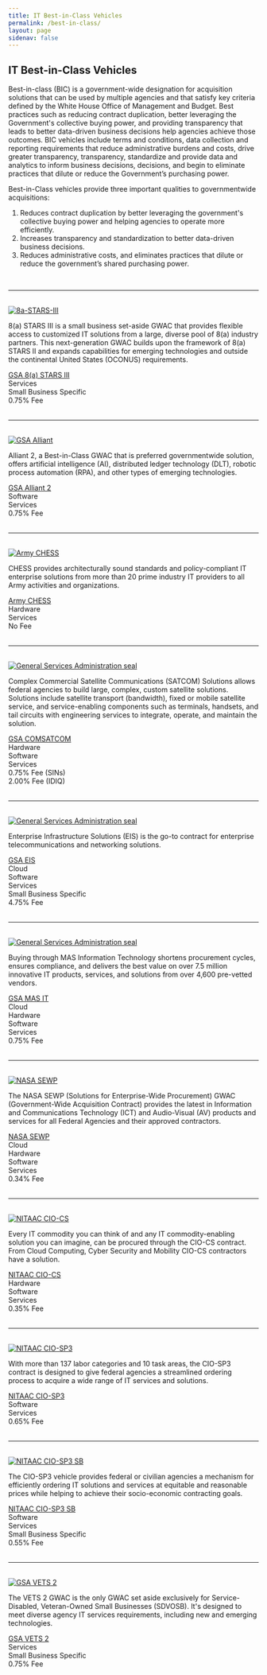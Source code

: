 ```yaml
---
title: IT Best-in-Class Vehicles
permalink: /best-in-class/
layout: page
sidenav: false
---
```


<section class="grid-container clearfix padding-left-0 padding-right-1">
<h1 class="margin-top-0">IT Best-in-Class Vehicles</h1>
<p>Best-in-class (BIC) is a government-wide designation for acquisition solutions that can be used by multiple agencies and that satisfy key criteria defined by the White House Office of Management and Budget. Best practices such as reducing contract duplication, better leveraging the Government's collective buying power, and providing transparency that leads to better data-driven business decisions help agencies achieve those outcomes. BIC vehicles include terms and conditions, data collection and reporting requirements that reduce administrative burdens and costs, drive greater transparency, transparency, standardize and provide data and analytics to inform business decisions, decisions, and begin to eliminate practices that dilute or reduce the Government’s purchasing power.</p>

<p>Best-in-Class vehicles provide three important qualities to governmentwide acquisitions:</p>
<ol>
    <li>Reduces contract duplication by better leveraging the government's collective buying power and helping agencies to operate more efficiently.</li>
    <li>Increases transparency and standardization to better data-driven business decisions.</li>
    <li>Reduces administrative costs, and eliminates practices that dilute or reduce the government’s shared purchasing power.</li>
</ol>
<br />
<hr>
<br />
<div class="grid-row grid-gap">
    <div class="tablet:grid-col-3">
    <a href="https://www.gsa.gov/technology/technology-purchasing-programs/governmentwide-acquisition-contracts/8a-stars-iii"><img src="{{ site.baseurl }}/assets/images/logos/8astars_III_final1.jpg" alt="8a-STARS-III"></a><br />
    </div>
        <div class="tablet:grid-col-9">
        <div>
        <p>8(a) STARS III is a small business set-aside GWAC that provides flexible access to customized IT solutions from a large, diverse pool of 8(a) industry partners. This next-generation GWAC builds upon the framework of 8(a) STARS II and expands capabilities for emerging technologies and outside the continental United States (OCONUS) requirements.</p>
        </div>
    </div>
</div>
<div class="grid-row grid-gap">
   <div class="tablet:grid-col-3">
   <a href="https://www.gsa.gov/technology/technology-purchasing-programs/governmentwide-acquisition-contracts/8a-stars-iii">GSA 8(a) STARS III</a>
    </div>
    <div class="tablet:grid-col-3">
      Services
    </div>
    <div class="tablet:grid-col-3">
      Small Business Specific
    </div>
    <div class="tablet:grid-col-3">
      0.75% Fee
    </div>
</div>
<br />
<hr>
<br />
<div class="grid-row grid-gap">
    <div class="tablet:grid-col-3">
    <a href="https://www.gsa.gov/technology/technology-purchasing-programs/governmentwide-acquisition-contracts/alliant-2-governmentwide-acquisition-contract-gwac"><img src="{{ site.baseurl }}/assets/images/logos/Alliant2.png" alt="GSA Alliant"></a><br />
    </div>
        <div class="tablet:grid-col-9">
        <div>
        <p>Alliant 2, a Best-in-Class GWAC that is preferred governmentwide solution, offers artificial intelligence (AI), distributed ledger technology (DLT), robotic process automation (RPA), and other types of emerging technologies.</p>
        </div>
    </div>
</div>
<div class="grid-row grid-gap">
   <div class="tablet:grid-col-3">
   <a href="https://www.gsa.gov/technology/technology-purchasing-programs/governmentwide-acquisition-contracts/alliant-2-governmentwide-acquisition-contract-gwac">GSA Alliant 2</a>
    </div>
    <div class="tablet:grid-col-3">
      Software
    </div>
    <div class="tablet:grid-col-3">
      Services
    </div>
    <div class="tablet:grid-col-3">
      0.75% Fee
    </div>
</div>
<br />
<hr>
<br />
<div class="grid-row grid-gap">
    <div class="tablet:grid-col-3">
    <a href="https://www.eis.army.mil/programs/chess"><img src="{{ site.baseurl }}/assets/images/logos/Army_CHESS.png" alt="Army CHESS"></a><br />
    </div>
        <div class="tablet:grid-col-9">
        <div>
        <p>CHESS provides architecturally sound standards and policy-compliant IT enterprise solutions from more than 20 prime industry IT providers to all Army activities and organizations.</p>
        </div>
    </div>
</div>
<div class="grid-row grid-gap">
   <div class="tablet:grid-col-3">
   <a href="https://www.eis.army.mil/programs/chess">Army CHESS</a>
    </div>
    <div class="tablet:grid-col-3">
      Hardware
    </div>
    <div class="tablet:grid-col-3">
      Services
    </div>
    <div class="tablet:grid-col-3">
      No Fee
    </div>
</div>
<br />
<hr>
<br />
<div class="grid-row grid-gap">
    <div class="tablet:grid-col-3">
    <a href="https://www.gsa.gov/technology/technology-purchasing-programs/telecommunications-and-network-services/satellite-communications/complex-commercial-satcom-solutions-cs3"><img src="{{ site.baseurl }}/assets/images/logos/gsa-logo-sm.png" alt="General Services Administration seal"></a><br />
    </div>
        <div class="tablet:grid-col-9">
        <div>
        <p>Complex Commercial Satellite Communications (SATCOM) Solutions allows federal agencies to build large, complex, custom satellite solutions. Solutions include satellite transport (bandwidth), fixed or mobile satellite service, and service-enabling components such as terminals, handsets, and tail circuits with engineering services to integrate, operate, and maintain the solution.</p>
        </div>
    </div>
</div>
<div class="grid-row grid-gap">
   <div class="tablet:grid-col-3">
   <a href="https://www.gsa.gov/technology/technology-purchasing-programs/telecommunications-and-network-services/satellite-communications/complex-commercial-satcom-solutions-cs3">GSA COMSATCOM</a>
    </div>
    <div class="tablet:grid-col-2">
      Hardware
    </div>
    <div class="tablet:grid-col-2">
      Software
    </div>
    <div class="tablet:grid-col-2">
      Services
    </div>
    <div class="tablet:grid-col-3">
      0.75% Fee (SINs) <br />
      2.00% Fee (IDIQ)
    </div>
</div>
<br />
<hr>
<br />
<div class="grid-row grid-gap">
    <div class="tablet:grid-col-3">
    <a href="https://www.gsa.gov/technology/technology-purchasing-programs/telecommunications-and-network-services/enterprise-infrastructure-solutions"><img src="{{ site.baseurl }}/assets/images/logos/gsa-logo-sm.png" alt="General Services Administration seal"></a><br />
    </div>
        <div class="tablet:grid-col-9">
        <div>
        <p>Enterprise Infrastructure Solutions (EIS) is the go-to contract for enterprise telecommunications and networking solutions.</p>
        </div>
    </div>
</div>
<div class="grid-row grid-gap">
   <div class="tablet:grid-col-2">
   <a href="https://www.gsa.gov/technology/technology-purchasing-programs/telecommunications-and-network-services/enterprise-infrastructure-solutions">GSA EIS</a>
    </div>
    <div class="tablet:grid-col-2 bic-txt">
      Cloud
    </div>
    <div class="tablet:grid-col-2 bic-txt-center">
      Software 
    </div>
    <div class="tablet:grid-col-2">
      Services 
    </div>
    <div class="tablet:grid-col-2">
      Small Business Specific
    </div>
    <div class="tablet:grid-col-2">
      4.75% Fee
    </div>
</div>
<br />
<hr>
<br />
<div class="grid-row grid-gap">
    <div class="tablet:grid-col-3">
    <a href="https://www.gsa.gov/technology/technology-purchasing-programs/mas-information-technology"><img src="{{ site.baseurl }}/assets/images/logos/gsa-logo-sm.png" alt="General Services Administration seal"></a><br />
    </div>
        <div class="tablet:grid-col-9">
        <div>
        <p>Buying through MAS Information Technology shortens procurement cycles, ensures compliance, and delivers the best value on over 7.5 million innovative IT products, services, and solutions from over 4,600 pre-vetted vendors.</p>
        </div>
    </div>
</div>
<div class="grid-row grid-gap">
   <div class="tablet:grid-col-2">
   <a href="https://www.gsa.gov/technology/technology-purchasing-programs/mas-information-technology">GSA MAS IT</a>
    </div>
    <div class="tablet:grid-col-2 bic-txt">
      Cloud
    </div>
    <div class="tablet:grid-col-2 bic-txt-center">
      Hardware
    </div>
    <div class="tablet:grid-col-2">
      Software
    </div>
    <div class="tablet:grid-col-2">
      Services
    </div>
    <div class="tablet:grid-col-2">
      0.75% Fee
    </div>
</div>
<br />
<hr>
<br />
<div class="grid-row grid-gap">
    <div class="tablet:grid-col-3">
    <a href="https://www.sewp.nasa.gov/"><img class="seal-nasa" src="{{ site.baseurl }}/assets/images/logos/NASA-SEWP.png" alt="NASA SEWP"></a><br />
    </div>
        <div class="tablet:grid-col-9">
        <div>
        <p>The NASA SEWP (Solutions for Enterprise-Wide Procurement) GWAC (Government-Wide Acquisition Contract) provides the latest in Information and Communications Technology (ICT) and Audio-Visual (AV) products and services for all Federal Agencies and their approved contractors.</p>
        </div>
    </div>
</div>
<div class="grid-row grid-gap">
   <div class="tablet:grid-col-2">
   <a href="https://www.sewp.nasa.gov/">NASA SEWP</a>
    </div>
    <div class="tablet:grid-col-2 bic-txt">
      Cloud
    </div>
    <div class="tablet:grid-col-2 bic-txt-center">
      Hardware
    </div>
    <div class="tablet:grid-col-2">
      Software
    </div>
    <div class="tablet:grid-col-2">
      Services
    </div>
    <div class="tablet:grid-col-2">
      0.34% Fee
    </div>
</div>
<br />
<hr>
<br />
<div class="grid-row grid-gap">
    <div class="tablet:grid-col-3">
    <a href="https://nitaac.nih.gov/services/cio-cs"><img src="{{ site.baseurl }}/assets/images/logos/NITAAC-CIO-CS.png" alt="NITAAC CIO-CS"></a><br />
    </div>
        <div class="tablet:grid-col-9">
        <div>
        <p>Every IT commodity you can think of and any IT commodity-enabling solution you can imagine, can be procured through the CIO-CS contract. From Cloud Computing, Cyber Security and Mobility CIO-CS contractors have a solution.</p>
        </div>
    </div>
</div>
<div class="grid-row grid-gap">
   <div class="tablet:grid-col-3">
   <a href="https://nitaac.nih.gov/services/cio-cs">NITAAC CIO-CS</a>
    </div>
    <div class="tablet:grid-col-2">
      Hardware
    </div>
    <div class="tablet:grid-col-2">
      Software
    </div>
    <div class="tablet:grid-col-2">
      Services
    </div>
    <div class="tablet:grid-col-3">
      0.35% Fee
    </div>
</div>
<br />
<hr>
<br />
<div class="grid-row grid-gap">
    <div class="tablet:grid-col-3">
    <a href="https://nitaac.nih.gov/services/cio-sp3"><img src="{{ site.baseurl }}/assets/images/logos/NITAAC-CIO-SP3.png" alt="NITAAC CIO-SP3"></a><br />
    </div>
        <div class="tablet:grid-col-9">
        <div>
        <p>With more than 137 labor categories and 10 task areas, the CIO-SP3 contract is designed to give federal agencies a streamlined ordering process to acquire a wide range of IT services and solutions.</p>
        </div>
    </div>
</div>
<div class="grid-row grid-gap">
   <div class="tablet:grid-col-3">
   <a href="https://nitaac.nih.gov/services/cio-sp3">NITAAC CIO-SP3</a>
    </div>
    <div class="tablet:grid-col-3">
      Software
    </div>
    <div class="tablet:grid-col-3">
      Services
    </div>
    <div class="tablet:grid-col-3">
      0.65% Fee
    </div>
</div>
<br />
<hr>
<br />
<div class="grid-row grid-gap">
    <div class="tablet:grid-col-3">
    <a href="https://nitaac.nih.gov/services/cio-sp3-small-business"><img src="{{ site.baseurl }}/assets/images/logos/NITAAC-CIO-SP3-SB.png" alt="NITAAC CIO-SP3 SB"></a><br />
    </div>
        <div class="tablet:grid-col-9">
        <div>
        <p>The CIO-SP3 vehicle provides federal or civilian agencies a mechanism for efficiently ordering IT solutions and services at equitable and reasonable prices while helping to achieve their socio-economic contracting goals.</p>
        </div>
    </div>
</div>
<div class="grid-row grid-gap">
   <div class="tablet:grid-col-3">
   <a href="https://nitaac.nih.gov/services/cio-sp3-small-business">NITAAC CIO-SP3 SB</a>
    </div>
    <div class="tablet:grid-col-2">
      Software
    </div>
    <div class="tablet:grid-col-2">
      Services
    </div>
    <div class="tablet:grid-col-3">
      Small Business Specific
    </div>
    <div class="tablet:grid-col-2">
      0.55% Fee
    </div>
</div>
<br />
<hr>
<br />
<div class="grid-row grid-gap">
    <div class="tablet:grid-col-3">
    <a href="https://www.gsa.gov/technology/technology-purchasing-programs/governmentwide-acquisition-contracts/vets-2-governmentwide-acquisition-contract-gwac"><img src="{{ site.baseurl }}/assets/images/logos/VETS2.png" alt="GSA VETS 2"></a><br />
    </div>
        <div class="tablet:grid-col-9">
        <div>
        <p>The VETS 2 GWAC is the only GWAC set aside exclusively for Service-Disabled, Veteran-Owned Small Businesses (SDVOSB). It's designed to meet diverse agency IT services requirements, including new and emerging technologies.</p>
        </div>
    </div>
</div>
<div class="grid-row grid-gap">
   <div class="tablet:grid-col-3">
   <a href="https://www.gsa.gov/technology/technology-purchasing-programs/governmentwide-acquisition-contracts/vets-2-governmentwide-acquisition-contract-gwac">GSA VETS 2</a>
    </div>
    <div class="tablet:grid-col-3">
      Services
    </div>
    <div class="tablet:grid-col-3">
      Small Business Specific
    </div>
    <div class="tablet:grid-col-3">
      0.75% Fee
    </div>
</div>
<br />
</section>